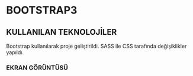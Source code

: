 <h1> BOOTSTRAP3 </h1>


<h2> KULLANILAN TEKNOLOJİLER </h2>

Bootstrap kullanılarak proje geliştirildi.
SASS ile CSS tarafında değişiklikler yapıldı.

<h3> EKRAN GÖRÜNTÜSÜ </h3>
